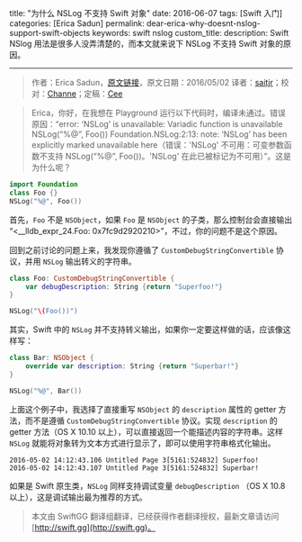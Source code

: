 title: "为什么 NSLog 不支持 Swift 对象"
date: 2016-06-07
tags: [Swift 入门]
categories: [Erica Sadun]
permalink: dear-erica-why-doesnt-nslog-support-swift-objects
keywords: swift nslog
custom_title: 
description: Swift NSlog 用法是很多人没弄清楚的，而本文就来说下 NSLog 不支持 Swift 对象的原因。

---
> 作者：Erica Sadun，[原文链接](http://ericasadun.com/2016/05/02/dear-erica-why-doesnt-nslog-support-swift-objects/)，原文日期：2016/05/02
> 译者：[saitjr](http://www.saitjr.com)；校对：[Channe](undefined)；定稿：[Cee](https://github.com/Cee)
  







<!--此处开始正文-->

> Erica，你好，在我想在 Playground 运行以下代码时，编译未通过。错误原因：“error: ‘NSLog’ is unavailable: Variadic function is unavailable NSLog(“%@”, Foo()) Foundation.NSLog:2:13: note: ‘NSLog’ has been explicitly marked unavailable here（错误：'NSLog' 不可用：可变参数函数不支持 NSLog(“%@”, Foo())。'NSLog' 在此已被标记为不可用）”。这是为什么呢？

```swift
import Foundation
class Foo {}
NSLog("%@", Foo())
```

<!--more-->

首先，`Foo` 不是 `NSObject`，如果 `Foo` 是 `NSObject` 的子类，那么控制台会直接输出 “\<__lldb_expr_24.Foo: 0x7fc9d2920210\>”，不过，你的问题不是这个原因。

回到之前讨论的问题上来，我发现你遵循了 `CustomDebugStringConvertible` 协议，并用 `NSLog` 输出转义的字符串。

```swift
class Foo: CustomDebugStringConvertible {
    var debugDescription: String {return "Superfoo!"}
}

NSLog("\(Foo())")
```

其实，Swift 中的 `NSLog` 并不支持转义输出，如果你一定要这样做的话，应该像这样写：

```swift
class Bar: NSObject {
    override var description: String {return "Superbar!"}
}

NSLog("%@", Bar())
```

上面这个例子中，我选择了直接重写 `NSObject` 的 `description` 属性的 getter 方法，而不是遵循 `CustomDebugStringConvertible` 协议。实现 `description` 的getter 方法（OS X 10.10 以上），可以直接返回一个能描述内容的字符串。这样 `NSLog` 就能将对象转为文本方式进行显示了，即可以使用字符串格式化输出。

```
2016-05-02 14:12:43.106 Untitled Page 3[5161:524832] Superfoo!
2016-05-02 14:12:43.107 Untitled Page 3[5161:524832] Superbar!
```

如果是 Swift 原生类，`NSLog` 同样支持调试变量 `debugDescription` （OS X 10.8 以上），这是调试输出最为推荐的方式。
> 本文由 SwiftGG 翻译组翻译，已经获得作者翻译授权，最新文章请访问 [http://swift.gg](http://swift.gg)。